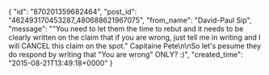  {
   "id": "870201359682464",
   "post_id": "462493170453287_480688621967075",
   "from_name": "David-Paul Sip",
   "message": "\"You need to let them the time to rebut and it needs to be clearly written on the claim that if you are wrong, just tell me in writing and I will CANCEL this claim on the spot.\" Capitaine Pete\n\nSo let's pesume they do respond by writing that \"You are wrong\" ONLY? :)",
   "created_time": "2015-08-21T13:49:18+0000"
 }
